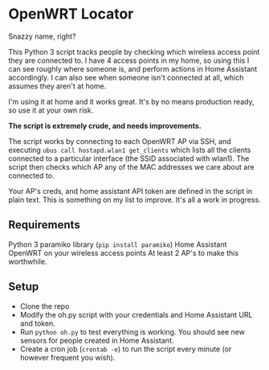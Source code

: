 # OpenWRT Locator

Snazzy name, right?

This Python 3 script tracks people by checking which wireless access point they are connected to. I have 4 access points in my home, so using this I can see roughly where someone is, and perform actions in Home Assistant accordingly. I can also see when someone isn't connected at all, which assumes they aren't at home. 

I'm using it at home and it works great. It's by no means production ready, so use it at your own risk.

**The script is extremely crude, and needs improvements.**

The script works by connecting to each OpenWRT AP via SSH, and executing `ubus call hostapd.wlan1 get_clients` which lists all the clients connected to a particular interface (the SSID associated with wlan1). The script then checks which AP any of the MAC addresses we care about are connected to. 

Your AP's creds, and home assistant API token are defined in the script in plain text. This is something on my list to improve. It's all a work in progress. 

## Requirements

Python 3
paramiko library (`pip install paramiko`)
Home Assistant
OpenWRT on your wireless access points
At least 2 AP's to make this worthwhile.

## Setup
* Clone the repo
* Modify the oh.py script with your credentials and Home Assistant URL and token.
* Run `python oh.py` to test everything is working. You should see new sensors for people created in Home Assistant.
* Create a cron job (`crontab -e`) to run the script every minute (or however frequent you wish).
